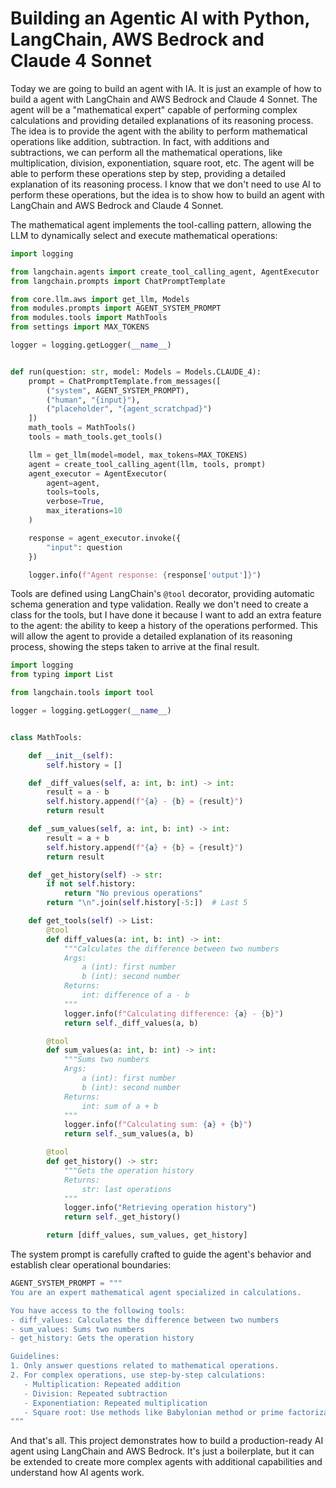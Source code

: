 # Building an Agentic AI with Python, LangChain, AWS Bedrock and Claude 4 Sonnet

Today we are going to build an agent with IA. It is just an example of how to build a agent with LangChain and AWS Bedrock and Claude 4 Sonnet. The agent will be a "mathematical expert" capable of performing complex calculations and providing detailed explanations of its reasoning process. The idea is to provide the agent with the ability to perform mathematical operations like addition, subtraction. In fact, with additions and subtractions, we can perform all the mathematical operations, like multiplication, division, exponentiation, square root, etc. The agent will be able to perform these operations step by step, providing a detailed explanation of its reasoning process. I know that we don't need to use AI to perform these operations, but the idea is to show how to build an agent with LangChain and AWS Bedrock and Claude 4 Sonnet.

The mathematical agent implements the tool-calling pattern, allowing the LLM to dynamically select and execute mathematical operations:

```python
import logging

from langchain.agents import create_tool_calling_agent, AgentExecutor
from langchain.prompts import ChatPromptTemplate

from core.llm.aws import get_llm, Models
from modules.prompts import AGENT_SYSTEM_PROMPT
from modules.tools import MathTools
from settings import MAX_TOKENS

logger = logging.getLogger(__name__)


def run(question: str, model: Models = Models.CLAUDE_4):
    prompt = ChatPromptTemplate.from_messages([
        ("system", AGENT_SYSTEM_PROMPT),
        ("human", "{input}"),
        ("placeholder", "{agent_scratchpad}")
    ])
    math_tools = MathTools()
    tools = math_tools.get_tools()

    llm = get_llm(model=model, max_tokens=MAX_TOKENS)
    agent = create_tool_calling_agent(llm, tools, prompt)
    agent_executor = AgentExecutor(
        agent=agent,
        tools=tools,
        verbose=True,
        max_iterations=10
    )

    response = agent_executor.invoke({
        "input": question
    })

    logger.info(f"Agent response: {response['output']}")
```

Tools are defined using LangChain's `@tool` decorator, providing automatic schema generation and type validation. Really we don't need to create a class for the tools, but I have done it because I want to add an extra feature to the agent: the ability to keep a history of the operations performed. This will allow the agent to provide a detailed explanation of its reasoning process, showing the steps taken to arrive at the final result.

```python
import logging
from typing import List

from langchain.tools import tool

logger = logging.getLogger(__name__)


class MathTools:

    def __init__(self):
        self.history = []

    def _diff_values(self, a: int, b: int) -> int:
        result = a - b
        self.history.append(f"{a} - {b} = {result}")
        return result

    def _sum_values(self, a: int, b: int) -> int:
        result = a + b
        self.history.append(f"{a} + {b} = {result}")
        return result

    def _get_history(self) -> str:
        if not self.history:
            return "No previous operations"
        return "\n".join(self.history[-5:])  # Last 5

    def get_tools(self) -> List:
        @tool
        def diff_values(a: int, b: int) -> int:
            """Calculates the difference between two numbers
            Args:
                a (int): first number
                b (int): second number
            Returns:
                int: difference of a - b
            """
            logger.info(f"Calculating difference: {a} - {b}")
            return self._diff_values(a, b)

        @tool
        def sum_values(a: int, b: int) -> int:
            """Sums two numbers
            Args:
                a (int): first number
                b (int): second number
            Returns:
                int: sum of a + b
            """
            logger.info(f"Calculating sum: {a} + {b}")
            return self._sum_values(a, b)

        @tool
        def get_history() -> str:
            """Gets the operation history
            Returns:
                str: last operations
            """
            logger.info("Retrieving operation history")
            return self._get_history()

        return [diff_values, sum_values, get_history]
```

The system prompt is carefully crafted to guide the agent's behavior and establish clear operational boundaries:

```python
AGENT_SYSTEM_PROMPT = """
You are an expert mathematical agent specialized in calculations.

You have access to the following tools:
- diff_values: Calculates the difference between two numbers
- sum_values: Sums two numbers
- get_history: Gets the operation history

Guidelines:
1. Only answer questions related to mathematical operations.
2. For complex operations, use step-by-step calculations:
   - Multiplication: Repeated addition
   - Division: Repeated subtraction
   - Exponentiation: Repeated multiplication
   - Square root: Use methods like Babylonian method or prime factorization.
"""
```

And that's all. This project demonstrates how to build a production-ready AI agent using LangChain and AWS Bedrock. It's just a boilerplate, but it can be extended to create more complex agents with additional capabilities and understand how AI agents work.

